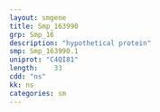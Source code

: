 ```yaml
---
layout: smgene
title: Smp_163990
grp: Smp_16
description: "hypothetical protein"
smp: Smp_163990.1
uniprot: "C4QI81"
length:    33
cdd: "ns"
kk: ns
categories: sm
---
```

